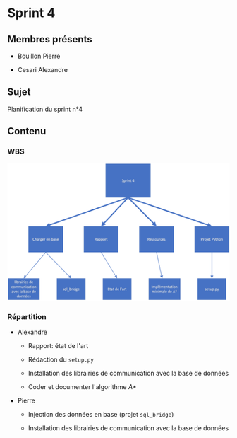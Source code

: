 # Sprint 4

## Membres présents

-   Bouillon Pierre

-   Cesari Alexandre

## Sujet

Planification du sprint n°4

## Contenu

### WBS

![WBS](artifacts/WBS.png)

### Répartition

-   Alexandre

    -   Rapport: état de l'art

    -   Rédaction du `setup.py`

    -   Installation des librairies de communication avec la base de données

    -   Coder et documenter l'algorithme _A\*_

-   Pierre

    -   Injection des données en base (projet `sql_bridge`)

    -   Installation des librairies de communication avec la base de données
